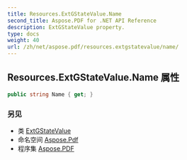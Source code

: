 ```yaml
---
title: Resources.ExtGStateValue.Name
second_title: Aspose.PDF for .NET API Reference
description: ExtGStateValue property.
type: docs
weight: 40
url: /zh/net/aspose.pdf/resources.extgstatevalue/name/
---
```

## Resources.ExtGStateValue.Name 属性

```csharp
public string Name { get; }
```

### 另见

* 类 [ExtGStateValue](../)
* 命名空间 [Aspose.Pdf](../../../aspose.pdf/)
* 程序集 [Aspose.PDF](../../../)